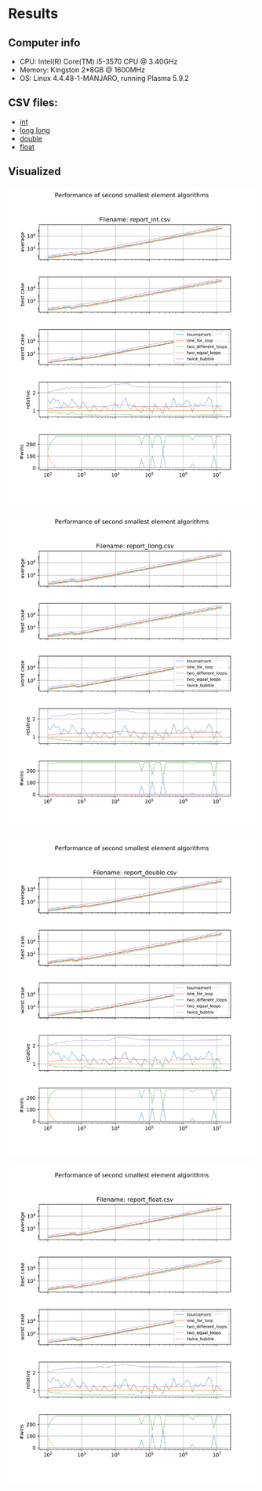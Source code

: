 # Results

## Computer info

* CPU: Intel(R) Core(TM) i5-3570 CPU @ 3.40GHz
* Memory: Kingston 2*8GB @ 1600MHz
* OS: Linux 4.4.48-1-MANJARO, running Plasma 5.9.2

## CSV files: 

* [int](report_int.csv)
* [long long](report_llong.csv)
* [double](report_double.csv)
* [float](report_float.csv)

## Visualized

![int](report_int.svg)

![long long](report_llong.svg)

![double](report_double.svg)

![float](report_float.svg)

